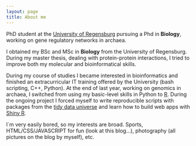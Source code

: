 ```yaml
---
layout: page
title: About me
---
```


<div id="aboutme-section">

<p class="about-text">
<span class="fa fa-briefcase about-icon"></span>
  PhD student at the <a href = "http://www.uni-r.de/index.html.en">University of Regensburg</a> pursuing a Phd in <strong>Biology</strong>, working on gene regulatory networks in archaea. 
</p>

<p class="about-text">
<span class="fa fa-graduation-cap about-icon"></span>
I obtained my BSc and MSc in <strong>Biology</strong> from the University of Regensburg. During my master thesis, dealing with protein-protein interactions, I tried to improve both my molecular and bioinformatical skills. 
</p>

<p class="about-text">
<span class="fa fa-code about-icon"></span>
During my course of studies I became interested in bioinformatics and finished an extracurricular IT training offered by the University (bash scripting, C++, Python). At the end of last year, working on genomics in archaea, I switched from using my basic-level skills in Python to <a href = "https://www.r-project.org">R</a>. During the ongoing project I forced myself to write reproducible scripts with packages from the <a href = "https://cran.r-project.org/web/packages/tidyr/vignettes/tidy-data.html">tidy data universe</a> and learn how to build web apps with <a href = "https://shiny.rstudio.com">Shiny R</a>.
</p>

<p class="about-text">
<span class="fa fa-heart about-icon"></span>
I´m very easily bored, so my interests are broad. Sports, HTML/CSS/JAVASCRIPT for fun (look at this blog...), photography (all pictures on the blog by myself), etc. 
</p>
